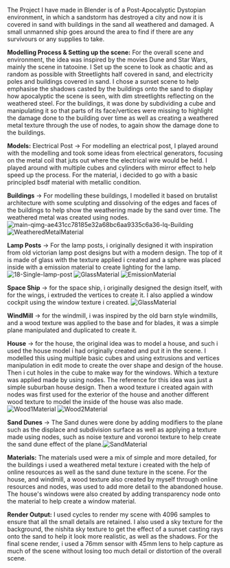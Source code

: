 The Project I have made in Blender is of a Post-Apocalyptic Dystopian environment, in which a sandstorm has destroyed a city and now it is covered in sand with buildings in the sand all weathered and damaged. A small unmanned ship goes around the area to find if there are any survivours or any supplies to take.

**Modelling Process & Setting up the scene:** 
For the overall scene and environment, the idea was inspired by the movies Dune and Star Wars, mainly the scene in tatooine. I Set up the scene to look as chaotic and as random as possible with Streetlights half covered in sand, and electricity poles and buildings covered in sand. I chose a sunset scene to help emphasise the shadows casted by the buildings onto the sand to display how apocalyptic the scene is seen, with dim streetlights reflecting on the weathered steel. For the buildings, it was done by subdividing a cube and manipulating it so that parts of its face/vertices were missing to highlight the damage done to the building over time as well as creating a weathered metal texture through the use of nodes, to again show the damage done to the buildings.

**Models:**
Electrical Post -> For modelling an electrical post, I played around with the modelling and took some ideas from electrical generators, focusing on the metal coil that juts out where the electrical wire would be held. I played around with multiple cubes and cylinders with mirror effect to help speed up the process. For the material, i decided to go with a basic principled bsdf material with metallic condition. 

**Buildings** -> For modelling these buildings, I modelled it based on brutalist architecture with some sculpting and dissolving of the edges and faces of the buildings to help show the weathering made by the sand over time. The weathered metal was created using nodes. ![main-qimg-ae431cc78185e32a68bc6aa9335c6a36-lq-Building](../Appendices/main-qimg-ae431cc78185e32a68bc6aa9335c6a36-lq-Building.jpg) ![WeatheredMetalMaterial](../Appendices/WeatheredMetalMaterial.png)

**Lamp Posts** -> For the lamp posts, i originally designed it with inspiration from old victorian lamp post designs but with a modern design. The top of it is made of glass with the texture applied i created and a sphere was placed inside with a emission material to create lighting for the lamp. ![18-Single-lamp-post](../Appendices/18-Single-lamp-post.jpg) ![GlassMaterial](../Appendices/GlassMaterial.png) ![EmissionMaterial](../Appendices/EmissionMaterial.png)

**Space Ship** -> for the space ship, i originally designed the design itself, with for the wings, i extruded the vertices to create it. I also applied a window cockpit using the window texture i created. ![GlassMaterial](../Appendices/GlassMaterial.png)

**WindMill** -> for the windmill, i was inspired by the old barn style windmills, and a wood texture was applied to the base and for blades, it was a simple plane manipulated and duplicated to create it.

**House** -> for the house, the original idea was to model a house, and such i used the house model i had originally created and put it in the scene. I modelled this using multiple basic cubes and using extrusions and vertices manipulation in edit mode to create the over shape and design of the house. Then i cut holes in the cube to make way for the windows. Which a texture was applied made by using nodes. The reference for this idea was just a simple suburban house design. Then a wood texture i created again with nodes was first used for the exterior of the house  and another different wood texture to model the inside of the house was also made. ![Wood1Material](../Appendices/Wood1Material.png) ![Wood2Material](../Appendices/Wood2Material.png)

**Sand Dunes** -> The Sand dunes were done by adding modifiers to the plane such as the displace and subdivision surface as well as applying a texture made using nodes, such as noise texture and voronoi texture to help create the sand dune effect of the plane.![SandMaterial](../Appendices/SandMaterial.png)

**Materials:**
The materials used were a mix of simple and more detailed, for the buildings i used a weathered metal texture i created with the help of online resources as well as the sand dune texture in the scene. For the house, and windmill, a wood texture also created by myself through online resources and nodes, was used to add more detail to the abandoned house. The house's windows were also created by adding transparency node onto the material to help create a window material.

**Render Output:**
I used cycles to render my scene with 4096 samples to ensure that all the small details are retained. I also used a sky texture for the background, the nishita sky texture to get the effect of a sunset casting rays onto the sand to help it look more realistic, as well as the shadows. For the final scene render, i used a 76mm sensor with 45mm lens to help capture as much of the scene without losing too much detail or distortion of the overall scene. 
